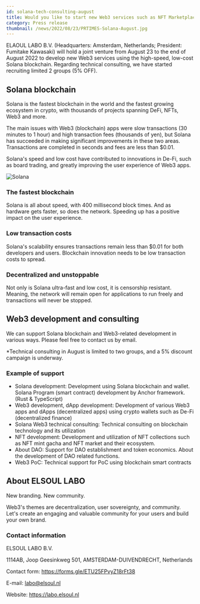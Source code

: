 ```yaml
---
id: solana-tech-consulting-august
title: Would you like to start new Web3 services such as NFT Marketplace using the high-speed and low-cost Solana blockchain?
category: Press release
thumbnail: /news/2022/08/23/PRTIMES-Solana-August.jpg
---
```


ELAOUL LABO B.V. (Headquarters: Amsterdam, Netherlands; President: Fumitake
Kawasaki) will hold a joint venture from August 23 to the end of August 2022 to
develop new Web3 services using the high-speed, low-cost Solana blockchain.
Regarding technical consulting, we have started recruiting limited 2 groups (5%
OFF).

## Solana blockchain

Solana is the fastest blockchain in the world and the fastest growing ecosystem
in crypto, with thousands of projects spanning DeFi, NFTs, Web3 and more.

The main issues with Web3 (blockchain) apps were slow transactions (30 minutes
to 1 hour) and high transaction fees (thousands of yen), but Solana has
succeeded in making significant improvements in these two areas. Transactions
are completed in seconds and fees are less than $0.01.

Solana's speed and low cost have contributed to innovations in De-Fi, such as
board trading, and greatly improving the user experience of Web3 apps.

![Solana](/news/2022/08/23/PRTIMES-Solana.jpg)

### The fastest blockchain

Solana is all about speed, with 400 millisecond block times. And as hardware
gets faster, so does the network. Speeding up has a positive impact on the user
experience.

### Low transaction costs

Solana's scalability ensures transactions remain less than $0.01 for both
developers and users. Blockchain innovation needs to be low transaction costs to
spread.

### Decentralized and unstoppable

Not only is Solana ultra-fast and low cost, it is censorship resistant. Meaning,
the network will remain open for applications to run freely and transactions
will never be stopped.

## Web3 development and consulting

We can support Solana blockchain and Web3-related development in various ways.
Please feel free to contact us by email.

\*Technical consulting in August is limited to two groups, and a 5% discount
campaign is underway.

### Example of support

- Solana development: Development using Solana blockchain and wallet. Solana
  Program (smart contract) development by Anchor framework. (Rust & TypeScript)
- Web3 development, dApp development: Development of various Web3 apps and dApps
  (decentralized apps) using crypto wallets such as De-Fi (decentralized
  finance)
- Solana Web3 technical consulting: Technical consulting on blockchain
  technology and its utilization
- NFT development: Development and utilization of NFT collections such as NFT
  mint gacha and NFT market and their ecosystem.
- About DAO: Support for DAO establishment and token economics. About the
  development of DAO related functions.
- Web3 PoC: Technical support for PoC using blockchain smart contracts

## About ELSOUL LABO

New branding. New community.

Web3's themes are decentralization, user sovereignty, and community. Let's
create an engaging and valuable community for your users and build your own
brand.

### Contact information

ELSOUL LABO B.V.

1114AB, Joop Geesinkweg 501, AMSTERDAM-DUIVENDRECHT, Netherlands

Contact form: https://forms.gle/ETU25FPvyZ18rFt38

E-mail: labo@elsoul.nl

Website: https://labo.elsoul.nl
